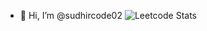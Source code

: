 - 👋 Hi, I’m @sudhircode02
![Leetcode Stats](https://leetcard.jacoblin.cool/sudhircode02?ext=heatmap)

<!---
sudhircode02/sudhircode02 is a ✨ special ✨ repository because its `README.md` (this file) appears on your GitHub profile.
You can click the Preview link to take a look at your changes.
--->
